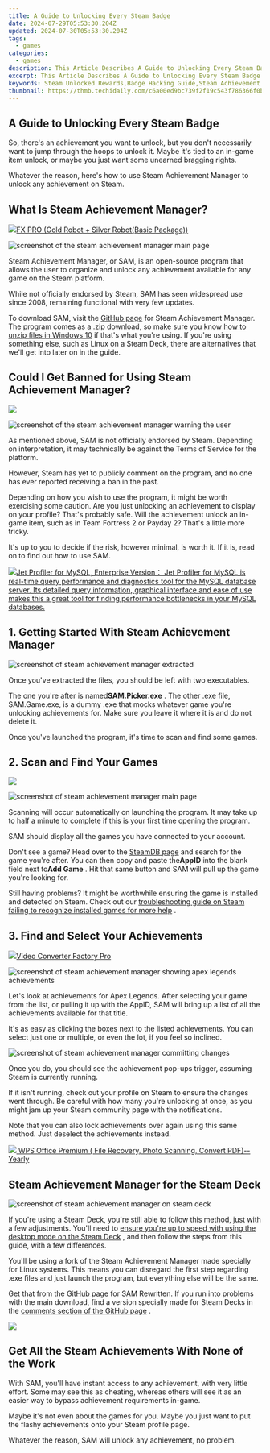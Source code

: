 ```yaml
---
title: A Guide to Unlocking Every Steam Badge
date: 2024-07-29T05:53:30.204Z
updated: 2024-07-30T05:53:30.204Z
tags:
  - games
categories:
  - games
description: This Article Describes A Guide to Unlocking Every Steam Badge
excerpt: This Article Describes A Guide to Unlocking Every Steam Badge
keywords: Steam Unlocked Rewards,Badge Hacking Guide,Steam Achievement Unlocked,Mastering Steam Rewards,Steam Badge Collection,Efficient Steam Rewards,Unlock Every Steam Badge
thumbnail: https://thmb.techidaily.com/c6a00ed9bc739f2f19c543f786366f0b15e1dcc95bf3f36705f1220c5880cb1d.jpg
---
```


## A Guide to Unlocking Every Steam Badge

 So, there's an achievement you want to unlock, but you don't necessarily want to jump through the hoops to unlock it. Maybe it's tied to an in-game item unlock, or maybe you just want some unearned bragging rights.

 Whatever the reason, here's how to use Steam Achievement Manager to unlock any achievement on Steam.

## What Is Steam Achievement Manager?

<!-- affiliate ads begin -->
<a href="https://secure.2checkout.com/order/checkout.php?PRODS=40085955&QTY=1&AFFILIATE=108875&CART=1"><img src="https://secure.avangate.com/images/merchant/f702defbc67edb455949f46babab0c18/products/2_logo9.png" border="0">FX PRO (Gold Robot + Silver Robot(Basic Package))</a>
<!-- affiliate ads end -->
![screenshot of the steam achievement manager main page](https://static1.makeuseofimages.com/wordpress/wp-content/uploads/2022/08/screenshot_of_steam_achievement_manager_main_page.jpg)

 Steam Achievement Manager, or SAM, is an open-source program that allows the user to organize and unlock any achievement available for any game on the Steam platform.

 While not officially endorsed by Steam, SAM has seen widespread use since 2008, remaining functional with very few updates.

 To download SAM, visit the [GitHub page](https://github.com/gibbed/SteamAchievementManager) for Steam Achievement Manager. The program comes as a .zip download, so make sure you know [how to unzip files in Windows 10](https://www.makeuseof.com/unzip-files-windows-10/) if that's what you're using. If you're using something else, such as Linux on a Steam Deck, there are alternatives that we'll get into later on in the guide.

## Could I Get Banned for Using Steam Achievement Manager?

<!-- affiliate ads begin -->
<a href="https://secure.2checkout.com/order/checkout.php?PRODS=3727260&QTY=1&AFFILIATE=108875&CART=1"><img src="http://www.aiseesoft.com/avangate/30p/banner.jpg" border="0"></a>
<!-- affiliate ads end -->
![screenshot of the steam achievement manager warning the user](https://static1.makeuseofimages.com/wordpress/wp-content/uploads/2022/08/screenshot_of_steam_achievement_manager_warning_statistics.jpg)

 As mentioned above, SAM is not officially endorsed by Steam. Depending on interpretation, it may technically be against the Terms of Service for the platform.

 However, Steam has yet to publicly comment on the program, and no one has ever reported receiving a ban in the past.

 Depending on how you wish to use the program, it might be worth exercising some caution. Are you just unlocking an achievement to display on your profile? That's probably safe. Will the achievement unlock an in-game item, such as in Team Fortress 2 or Payday 2? That's a little more tricky.

 It's up to you to decide if the risk, however minimal, is worth it. If it is, read on to find out how to use SAM.

<!-- affiliate ads begin -->
<a href="https://secure.2checkout.com/order/checkout.php?PRODS=4576829&QTY=1&AFFILIATE=108875&CART=1"><img src="https://secure.avangate.com/images/merchant/9e740b84bb48a64dde25061566299467/products/copy_1_jp_box_big.png" border="0">Jet Profiler for MySQL, Enterprise Version： Jet Profiler for MySQL is real-time query performance and diagnostics tool for the MySQL database server. Its detailed query information, graphical interface and ease of use makes this a great tool for finding performance bottlenecks in your MySQL databases. </a>
<!-- affiliate ads end -->
## 1\. Getting Started With Steam Achievement Manager
![screenshot of steam achievement manager extracted](https://static1.makeuseofimages.com/wordpress/wp-content/uploads/2022/08/screenshot_of_steam_achievement_manager_extracted_to_folder.jpg)

 Once you've extracted the files, you should be left with two executables.

 The one you're after is named**SAM.Picker.exe** . The other .exe file, SAM.Game.exe, is a dummy .exe that mocks whatever game you're unlocking achievements for. Make sure you leave it where it is and do not delete it.

 Once you've launched the program, it's time to scan and find some games.

## 2\. Scan and Find Your Games
<!-- affiliate ads begin -->
<a href="https://shop.systoolsgroup.com/affiliate.php?ACCOUNT=SYSTOOBY&AFFILIATE=108875&PATH=https%3A%2F%2Fwww.systoolsgroup.com%3FAFFILIATE%3D108875%26RESOURCE%3DSysTools%2BOST%2BRecovery"><img src="https://www.systoolsgroup.com/box/ost-recovery.png" border="0"></a>
<!-- affiliate ads end -->
![screenshot of steam achievement manager main page](https://static1.makeuseofimages.com/wordpress/wp-content/uploads/2022/08/screenshot_of_steam_achievement_manager_main_page_1.jpg)

 Scanning will occur automatically on launching the program. It may take up to half a minute to complete if this is your first time opening the program.

SAM should display all the games you have connected to your account.

 Don't see a game? Head over to the [SteamDB page](https://steamdb.info/apps/) and search for the game you're after. You can then copy and paste the**AppID** into the blank field next to**Add Game** . Hit that same button and SAM will pull up the game you're looking for.

 Still having problems? It might be worthwhile ensuring the game is installed and detected on Steam. Check out our [troubleshooting guide on Steam failing to recognize installed games for more help](https://www.makeuseof.com/steam-not-recognizing-installed-games-fix/) .

## 3\. Find and Select Your Achievements
<!-- affiliate ads begin -->
<a href="https://secure.2checkout.com/order/checkout.php?PRODS=4537547&QTY=1&AFFILIATE=108875&CART=1"><img src="https://secure.avangate.com/images/merchant/4b0a0290ad7df100b77e86839989a75e/products/vcfpro.png" border="0">Video Converter Factory Pro</a>
<!-- affiliate ads end -->
![screenshot of steam achievement manager showing apex legends achievements](https://static1.makeuseofimages.com/wordpress/wp-content/uploads/2022/08/screenshot_of_steam_achievement_manager_apex_achievements_page.jpg)

 Let's look at achievements for Apex Legends. After selecting your game from the list, or pulling it up with the AppID, SAM will bring up a list of all the achievements available for that title.

 It's as easy as clicking the boxes next to the listed achievements. You can select just one or multiple, or even the lot, if you feel so inclined.

![screenshot of steam achievement manager committing changes](https://static1.makeuseofimages.com/wordpress/wp-content/uploads/2022/08/screenshot_of_steam_achievement_manager_commit_changes.jpg)

 Once you do, you should see the achievement pop-ups trigger, assuming Steam is currently running.

 If it isn't running, check out your profile on Steam to ensure the changes went through. Be careful with how many you're unlocking at once, as you might jam up your Steam community page with the notifications.

 Note that you can also lock achievements over again using this same method. Just deselect the achievements instead.

<!-- affiliate ads begin -->
<a href="https://secure.2checkout.com/order/checkout.php?PRODS=38729081&QTY=1&AFFILIATE=108875&CART=1"><img src="https://website-prod.cache.wpscdn.com/img/wps-writer-free-word-processor-1x.3d9c80d.png" border="0">
WPS Office Premium ( File Recovery, Photo Scanning, Convert PDF)--Yearly</a>
<!-- affiliate ads end -->
## Steam Achievement Manager for the Steam Deck
![screenshot of steam achievement manager on steam deck](https://static1.makeuseofimages.com/wordpress/wp-content/uploads/2023/08/screenshot_of_steam_achievement_manager_on_steam_deck.jpg)

 If you're using a Steam Deck, you're still able to follow this method, just with a few adjustments. You'll need to [ensure you're up to speed with using the desktop mode on the Steam Deck](https://www.makeuseof.com/how-to-use-steam-deck-as-a-desktop-replacement/) , and then follow the steps from this guide, with a few differences.

 You'll be using a fork of the Steam Achievement Manager made specially for Linux systems. This means you can disregard the first step regarding .exe files and just launch the program, but everything else will be the same.

 Get that from the [GitHub page](https://github.com/PaulCombal/SamRewritten) for SAM Rewritten. If you run into problems with the main download, find a version specially made for Steam Decks in the [comments section of the GitHub page](https://github.com/PaulCombal/SamRewritten/pull/142#issuecomment-1336530106) .

<!-- affiliate ads begin -->
<a href="https://store.nero.com/order/checkout.php?PRODS=22889392&QTY=1&AFFILIATE=108875&CART=1"><img src="http://webstatic.nero.com/nero2015-com-wAssets/img/affiliate/media/banner728-90eng.jpg" border="0"></a>
<!-- affiliate ads end -->
## Get All the Steam Achievements With None of the Work

 With SAM, you'll have instant access to any achievement, with very little effort. Some may see this as cheating, whereas others will see it as an easier way to bypass achievement requirements in-game.

 Maybe it's not even about the games for you. Maybe you just want to put the flashy achievements onto your Steam profile page.

Whatever the reason, SAM will unlock any achievement, no problem.


<ins class="adsbygoogle"
     style="display:block"
     data-ad-format="autorelaxed"
     data-ad-client="ca-pub-7571918770474297"
     data-ad-slot="1223367746"></ins>



<ins class="adsbygoogle"
     style="display:block"
     data-ad-client="ca-pub-7571918770474297"
     data-ad-slot="8358498916"
     data-ad-format="auto"
     data-full-width-responsive="true"></ins>







